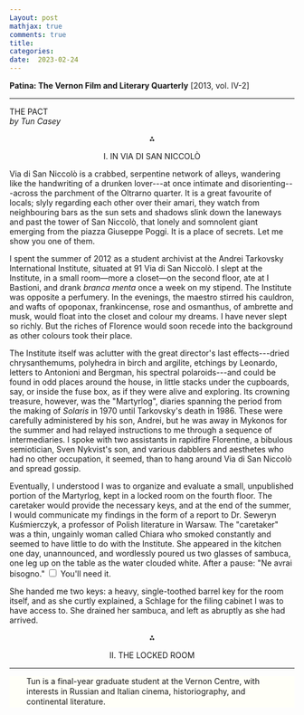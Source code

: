 ```yaml
---
Layout: post
mathjax: true
comments: true
title:
categories:
date:  2023-02-24
---
```


<b>Patina: The Vernon Film and Literary Quarterly</b>
[2013, vol. IV-2]

---
THE PACT <br>
<i>by Tun Casey</i> <br>


<p align="center">
⁂</p>

<p align="center">
I. IN VIA DI SAN NICCOLÒ
  </p>

Via di San Niccolò is a crabbed, serpentine network of alleys, wandering like the handwriting of a
drunken lover---at once
intimate and disorienting---across the parchment of the Oltrarno
quarter. It is a great favourite of locals; slyly regarding each other
over their amari, they watch from neighbouring bars as the sun sets
and shadows slink down the laneways and past the tower of San
Niccolò, that lonely and somnolent giant emerging
from the piazza Giuseppe Poggi. It is a place of secrets.
Let me show you one of them.

<p align="left">I spent the summer of 2012 as a student archivist at the Andrei
Tarkovsky International Institute, situated at 91 Via di San
Niccolò. I slept at the Institute, in a small room—more
a closet—on the second floor, ate at I Bastioni, and drank <i>branca menta</i>
once a week on my stipend. The Institute was opposite a perfumery.
In the evenings, the maestro stirred his cauldron, and wafts of
opoponax, frankincense, rose and osmanthus, of ambrette and musk, would
float into the closet and colour my dreams. I have never slept so
richly. But the riches of Florence would soon recede into the
background as other colours took their place.</p>

The Institute itself was aclutter with
the great director's last effects---dried chrysanthemums, polyhedra in
birch and argilite, etchings by
Leonardo, letters to Antonioni and Bergman, his spectral
polaroids---and could be found in odd places around the house, in
little stacks under the cupboards, say, or inside the fuse box, as if they
were alive and exploring.
Its crowning treasure, however, was the "Martyrlog", diaries spanning the
period from the making of *Solaris* in 1970 until Tarkovsky's death in 1986.
These were carefully administered by his son, Andrei, but he was away
in Mykonos for the summer and had relayed instructions to me through
a sequence of intermediaries. I spoke with two
assistants in rapidfire Florentine, a
bibulous semiotician, Sven Nykvist's son, and various
dabblers and aesthetes who had no other occupation, it seemed, than to hang around
Via di San Niccolò and spread gossip.

Eventually, I understood I was to organize and evaluate a small,
unpublished portion of the Martyrlog, kept in a locked room on
the fourth floor.
The caretaker would provide the necessary keys, and at the end of the
summer, I would communicate my findings in the form of a report to
Dr. Seweryn Kuśmierczyk, a professor of Polish literature in Warsaw.
The "caretaker" was a thin, ungainly woman called Chiara who smoked
constantly and seemed to have little to do with the Institute.
She appeared in the kitchen one day, unannounced, and
wordlessly poured us two glasses of sambuca, one leg up on the table as the
water clouded white. After a pause: "Ne avrai bisogno."<label for="sn-1"
       class="margin-toggle sidenote-number">
</label>
<input type="checkbox"
       id="sn-1"
       class="margin-toggle"/>
	   <span class="sidenote">You'll need it.</span>
	   
She handed me two keys: a heavy, single-toothed barrel key for the room itself, and
as she curtly explained, a Schlage for the filing cabinet I was to have access to.
She drained her sambuca, and left as abruptly as she had arrived.

<p align="center">
⁂</p>

<p align="center">
II. THE LOCKED ROOM
  </p>

---

 <div style="width=75%; background-color: #fffff8 ; padding: 0px 30px; border: 0px
solid black; line-height:1.3;">
Tun is a final-year graduate student at the Vernon Centre, with
 interests in Russian and Italian cinema, historiography, and continental
 literature.
 </div>

<!--https://www.theflorentine.net/2017/09/08/andrei-tarkovsky-famous-expats/-->
<!-- https://en.wikipedia.org/wiki/Tower_of_San_Niccol%C3%B2,_Florence-->
<!-- www.silenocheloni.com -->
<!-- http://nostalghia.com/TheTopics/MartyrologCmp.html -->
